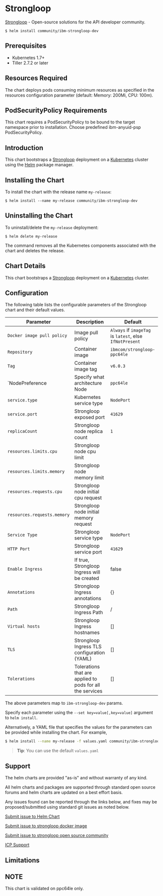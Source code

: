 # Strongloop

[Strongloop](https://strongloop.com/) - Open-source solutions for the API developer community.

```console
$ helm install community/ibm-strongloop-dev
```

## Prerequisites

- Kubernetes 1.7+ 
- Tiller 2.7.2 or later

## Resources Required
The chart deploys pods consuming minimum resources as specified in the resources configuration parameter (default: Memory: 200Mi, CPU: 100m).

## PodSecurityPolicy Requirements
This chart requires a PodSecurityPolicy to be bound to the target namespace prior to installation. Choose predefined ibm-anyuid-psp PodSecurityPolicy.

## Introduction

This chart bootstraps a [Strongloop](https://github.com/strongloop) deployment on a [Kubernetes](http://kubernetes.io) cluster using the [Helm](https://helm.sh) package manager.


## Installing the Chart

To install the chart with the release name `my-release`:

```console
$ helm install --name my-release community/ibm-strongloop-dev
```

## Uninstalling the Chart

To uninstall/delete the `my-release` deployment:

```console
$ helm delete my-release
```

The command removes all the Kubernetes components associated with the chart and deletes the release.

## Chart Details
This chart bootstraps a [Strongloop](https://hub.docker.com/r/ibmcom/strongloop-ppc64le/) deployment on a [Kubernetes](http://kubernetes.io) cluster.


## Configuration

The following table lists the configurable parameters of the Strongloop chart and their default values.

|      Parameter            |          Description            |                         Default                         |
|---------------------------|---------------------------------|---------------------------------------------------------|
| `Docker image pull policy`| Image pull policy               | `Always` if `imageTag` is `latest`, else `IfNotPresent` |
| `Repository`              | Container image                 | `ibmcom/strongloop-ppc64le`                             |
| `Tag`                     | Container image tag             | `v6.0.3`                                                |
| `NodePreference           | Specify what architecture Node  | `ppc64le`                                               |
| `service.type`            | Kubernetes service type         | `NodePort`                                              |
| `service.port`            | Strongloop exposed port         | `41629`                                                 |
| `replicaCount`            | Strongloop node replica count   | `1`                                                     |
| `resources.limits.cpu`    | Strongloop node cpu limit       |                                                         |
| `resources.limits.memory` | Strongloop node memory limit    |                                                         |
| `resources.requests.cpu`  | Strongloop node initial cpu request |                                                     |	
| `resources.requests.memory` | Strongloop node initial memory request|                                                 |	
| `Service Type`            | Strongloop service type         | `NodePort`                                              |
| `HTTP Port`               | Strongloop service port         | `41629`                                                 |
| `Enable Ingress`          | If true, Strongloop Ingress will be created | false                                       |
| `Annotations`             | Strongloop Ingress annotations  | {}                                                      |
| `Path`                    | Strongloop Ingress Path         | /                                                       |
| `Virtual hosts`           | Strongloop Ingress hostnames    | []                                                      |
| `TLS`                     | Strongloop Ingress TLS configuration (YAML)| []                                           |
| `Tolerations`             | Tolerations that are applied to pods for all the services | []                            |



The above parameters map to `ibm-strongloop-dev` params.

Specify each parameter using the `--set key=value[,key=value]` argument to `helm install`. 

Alternatively, a YAML file that specifies the values for the parameters can be provided while installing the chart. For example,

```bash
$ helm install --name my-release -f values.yaml community/ibm-strongloop-dev
```

> **Tip**: You can use the default `values.yaml`

## Support

The helm charts are provided "as-is" and without warranty of any kind.

All helm charts and packages are supported through standard open source forums and helm charts are updated on a best effort basis.

Any issues found can be reported through the links below, and fixes may be proposed/submitted using standard git issues as noted below.

[Submit issue to Helm Chart](https://github.com/ppc64le/charts/issues )

[Submit issue to strongloop docker image](https://github.com/ppc64le/build-scripts/issues )

[Submit issue to strongloop open source community](https://github.com/strongloop/strongloop/issues )

[ICP Support](https://ibm.biz/icpsupport )

## Limitations

## NOTE
This chart is validated on ppc64le only.


